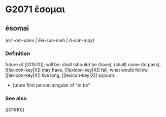 # G2071 ἔσομαι

## ésomai

_(es'-om-ahee | EH-soh-meh | A-soh-may)_

### Definition

future of [[G1510]]; will be; shall (should) be (have), (shall) come (to pass), [[lexicon-key|X]] may have, [[lexicon-key|X]] fall, what would follow, [[lexicon-key|X]] live long, [[lexicon-key|X]] sojourn.

- future first person singular of &quot;to be&quot;

### See also

[[G1510]]

